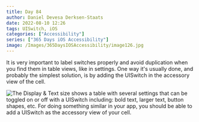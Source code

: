 ```yaml
---
title: Day 84
author: Daniel Devesa Derksen-Staats
date: 2022-08-10 12:26
tags: UISwitch, iOS
categories: ["Accessibility"]
series: ["365 Days iOS Accessibility"]
image: /Images/365DaysIOSAccessibility/image126.jpg
---
```


It is very important to label switches properly and avoid duplication when you find them in table views, like in settings. One way it's usually done, and probably the simplest solution, is by adding the UISwitch in the accessory view of the cell.

![The Display & Text size shows a table with several settings that can be toggled on or off with a UISwitch including: bold text, larger text, button shapes, etc. For doing something similar in your app, you should be able to add a UISwitch as the accessory view of your cell.](/Images/365DaysIOSAccessibility/image126.jpg)